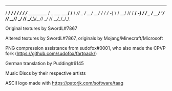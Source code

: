    ____         __    ______        __                 ___           __  
  / __/__ _____/ /_  /_  __/____ __/ /___ _________   / _ \___ _____/ /__
 / _// _  / __/ __/   / / / -_) \ / __/ // / __/ -_) / ___/ _  / __/  '_/
/_/  \_,_/_/  \__/   /_/  \__/_\_\\__/\_,_/_/  \__/ /_/   \_,_/\__/_/\_\ 


Original textures by SwordL#7867

Altered textures by SwordL#7867, originals by Mojang/Minecraft/Microsoft

PNG compression assistance from sudofox#0001, who also made the CPVP fork (https://github.com/sudofox/fartpack/)

German translation by Pudding#6145

Music Discs by their respective artists

ASCII logo made with https://patorjk.com/software/taag
